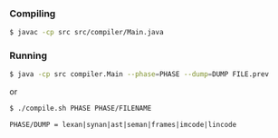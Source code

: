 ### Compiling

```sh
$ javac -cp src src/compiler/Main.java
```

### Running

```sh
$ java -cp src compiler.Main --phase=PHASE --dump=DUMP FILE.prev
```
or
```sh
$ ./compile.sh PHASE PHASE/FILENAME
```

```
PHASE/DUMP = lexan|synan|ast|seman|frames|imcode|lincode
```
